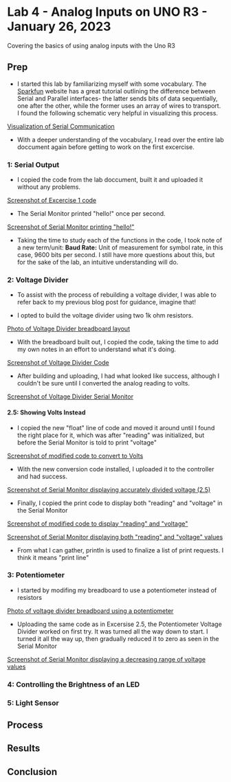 # Lab 4 - Analog Inputs on UNO R3 - January 26, 2023

Covering the basics of using analog inputs with the Uno R3

## Prep

* I started this lab by familiarizing myself with some vocabulary. The [Sparkfun](https://learn.sparkfun.com/tutorials/serial-communication/all) website has a great tutorial outlining the difference between Serial and Parallel interfaces- the latter sends bits of data sequentially, one after the other, while the former uses an array of wires to transport. I found the following schematic very helpful in visualizing this process.

[Visualization of Serial Communication](images/serialComGraph.png)

* With a deeper understanding of the vocabulary, I read over the entire lab doccument again before getting to work on the first excercise.

### 1: Serial Output

* I copied the code from the lab doccument, built it and uploaded it without any problems. 

[Screenshot of Excercise 1 code](images/l4e1SerialOutputCode.png)

* The Serial Monitor printed "hello!" once per second.

[Screenshot of Serial Monitor printing "hello!"](images/l4e1SerialMonitorHello.png)

* Taking the time to study each of the functions in the code, I took note of a new term/unit: **Baud Rate:** Unit of measurement for symbol rate, in this case, 9600 bits per second. I still have more questions about this, but for the sake of the lab, an intuitive understanding will do.

### 2: Voltage Divider

* To assist with the process of rebuilding a voltage divider, I was able to refer back to my previous blog post for guidance, imagine that!

* I opted to build the voltage divider using two 1k ohm resistors.
  
[Photo of Voltage Divider breadboard layout](images/l4e2Breadboard.png)

* With the breadboard built out, I copied the code, taking the time to add my own notes in an effort to understand what it's doing.
  
[Screenshot of Voltage Divider Code](images/l4e2VoltDivCode)

* After building and uploading, I had what looked like success, although I couldn't be sure until I converted the analog reading to volts.

[Screenshot of Voltage Divider Serial Monitor](images/l4e2SerialMonitor)

#### 2.5: Showing Volts Instead

* I copied the new "float" line of code and moved it around until I found the right place for it, which was after "reading" was initialized, but before the Serial Monitor is told to print "voltage"
  
[Screenshot of modified code to convert to Volts](images/l4e25Code.png)

* With the new conversion code installed, I uploaded it to the controller and had success.

[Screenshot of Serial Monitor displaying accurately divided voltage (2.5)](images/l4e25SerialMonitor.png)

* Finally, I copied the print code to display both "reading" and "voltage" in the Serial Monitor
  
[Screenshot of modified code to display "reading" and "voltage"](images/l4e252Code.png)

[Screenshot of Serial Monitor displaying both "reading" and "voltage" values](images/l4e252SerialMonitor.png)

* From what I can gather, println is used to finalize a list of print requests. I think it means "print line"

### 3: Potentiometer

* I started by modifing my breadboard to use a potentiometer instead of resistors

[Photo of voltage divider breadboard using a potentiometer](images/l4e3Breadboard.png)

* Uploading the same code as in Excersise 2.5, the Potentiometer Voltage Divider worked on first try. It was turned all the way down to start. I turned it all the way up, then gradually reduced it to zero as seen in the Serial Monitor
  
[Screenshot of Serial Monitor displaying a decreasing range of voltage values](images/l4e3SerialMonitor.png)

### 4: Controlling the Brightness of an LED

### 5: Light Sensor

## Process

## Results

## Conclusion
